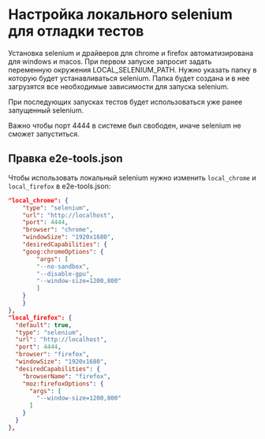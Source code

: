 # Настройка локального selenium для отладки тестов

Установка selenium и драйверов для chrome и firefox автоматизирована для windows и macos.
При первом запуске запросит задать переменную окружения LOCAL_SELENIUM_PATH. Нужно указать папку в которую будет устанавливаться selenium.
Папка будет создана и в нее загрузятся все необходимые зависимости для запуска selenium.

При последующих запусках тестов будет использоваться уже ранее запущенный selenium.

Важно чтобы порт 4444 в системе был свободен, иначе selenium не сможет запуститься.

## Правка e2e-tools.json

Чтобы использовать локальный selenium нужно изменить `local_chrome` и `local_firefox` в e2e-tools.json:

```json
"local_chrome": {
    "type": "selenium",
    "url": "http://localhost",
    "port": 4444,
    "browser": "chrome",
    "windowSize": "1920x1680",
    "desiredCapabilities": {
    "goog:chromeOptions": {
        "args": [
        "--no-sandbox",
        "--disable-gpu",
        "--window-size=1200,800"
        ]
    }
    }
},
"local_firefox": {
  "default": true,
  "type": "selenium",
  "url": "http://localhost",
  "port": 4444,
  "browser": "firefox",
  "windowSize": "1920x1680",
  "desiredCapabilities": {
    "browserName": "firefox",
    "moz:firefoxOptions": {
      "args": [
        "--window-size=1200,800"
      ]
    }
  }
},
```
